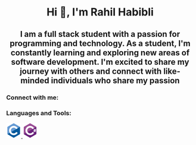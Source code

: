 <h1 align="center">Hi 👋, I'm Rahil Habibli</h1>
<h2 align="center">I am a full stack student with a passion for programming and technology. As a student, I'm constantly learning and exploring new areas of software development. I'm excited to share my journey with others and connect with like-minded individuals who share my passion</h2>

<h3 align="left">Connect with me:</h3>
<p align="left">
</p>

<h3 align="left">Languages and Tools:</h3>
<p align="left"> <a href="https://www.cprogramming.com/" target="_blank" rel="noreferrer"> <img src="https://raw.githubusercontent.com/devicons/devicon/master/icons/c/c-original.svg" alt="c" width="40" height="40"/> </a> <a href="https://www.w3schools.com/cs/" target="_blank" rel="noreferrer"> <img src="https://raw.githubusercontent.com/devicons/devicon/master/icons/csharp/csharp-original.svg" alt="csharp" width="40" height="40"/> </a> </p>

